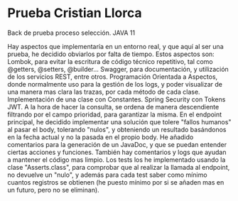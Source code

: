 # Prueba Cristian Llorca
Back de prueba proceso selección. JAVA 11

Hay aspectos que implementaría en un entorno real, y que aquí al ser una prueba, he decidido obviarlos por falta de tiempo.
Estos aspectos son:
	Lombok, para evitar la escritura de código técnico repetitivo, tal como @getters, @setters, @builder...
	Swagger, para documentación, y utilización de los servicios REST, entre otros.
	Programación Orientada a Aspectos, donde normalmente uso para la gestión de los logs, y poder visualizar de una manera mas clara las trazas, por cada método de cada clase.
	Implementación de una clase con Constantes.
	Spring Security con Tokens JWT.
A la hora de hacer la consulta, se ordena de manera descendiente filtrando por el campo prioridad, para garantizar la misma.
En el endpoint principal, he decidido implementar una solución que tolere "fallos humanos" al pasar el body, tolerando "nulos", y obteniendo un resultado basándonos en la fecha actual y no la pasada en el propio body.
He añadido comentarios para la generación de un JavaDoc, y que se puedan entender ciertas acciones y funciones. También hay comentarios y logs que ayudan a mantener el código mas limpio.
Los tests los he implementado usando la clase "Asserts.class", para comprobar que al realizar la llamada al endpoint, no devuelve un "nulo", y además para cada test saber como mínimo cuantos registros se obtienen (he puesto mínimo por si se añaden mas en un futuro, pero no se eliminan).
